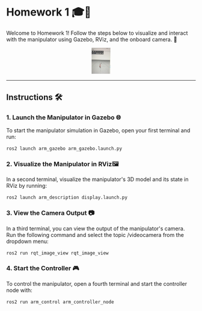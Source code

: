 # **Homework 1** 🎓🤖

Welcome to Homework 1! Follow the steps below to visualize and interact with the manipulator using Gazebo, RViz, and the onboard camera. 🚀


<p align="center">
  <img src="image.png" alt="Homework 1" width="10%">
</p>

---

## **Instructions** 🛠️

### **1. Launch the Manipulator in Gazebo** 🌐
To start the manipulator simulation in Gazebo, open your first terminal and run:

```
ros2 launch arm_gazebo arm_gazebo.launch.py
```
### **2. Visualize the Manipulator in RViz**🖼️

In a second terminal, visualize the manipulator's 3D model and its state in RViz by running:
```
ros2 launch arm_description display.launch.py
```
### **3. View the Camera Output** 📷

In a third terminal, you can view the output of the manipulator's camera. Run the following command and select the topic /videocamera from the dropdown menu:
```
ros2 run rqt_image_view rqt_image_view
```
### **4. Start the Controller** 🎮

To control the manipulator, open a fourth terminal and start the controller node with:
```
ros2 run arm_control arm_controller_node
```

